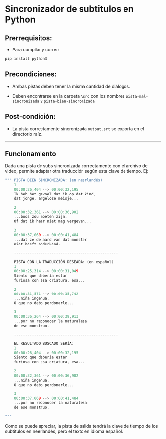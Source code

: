 # Sincronizador de subtitulos en Python

## Prerrequisitos:

- Para compilar y correr:

```bash
pip install python3
```

## Precondiciones:

- Ambas pistas deben tener la misma cantidad de diálogos.

- Deben encontrarse en la carpeta `\src` con los nombres `pista-mal-sincronizada` y `pista-bien-sincronizada`


## Post-condición:

- La pista correctamente sincronizada `output.srt` se exporta en el directorio raíz.


---
##  Funcionamiento

Dada una pista de subs sincronizada correctamente con el archivo de video, permite adaptar otra traducción según esta clave de tiempo. Ej:

```c
""" PISTA BIEN SINCRONIZADA: (en neerlandés)  
    1
    00:00:26,404 --> 00:00:32,195
    Ik heb het gevoel dat ik op dat kind,
    dat jonge, argeloze meisje...

    2
    00:00:32,361 --> 00:00:36,902
    ...boos zou moeten zijn.
    Of dat ik haar niet mag vergeven...

    3
    00:00:37,069 --> 00:00:41,484
    ...dat ze de aard van dat monster
    niet heeft onderkend.

    -----------------------------------------------

    PISTA CON LA TRADUCCIÓN DESEADA: (en español)
    1
    00:00:25,314 --> 00:00:31,049
    Siento que debería estar
    furiosa con esa criatura, esa...

    2
    00:00:31,571 --> 00:00:35,742
    ...niña ingenua.
    O que no debo perdonarle...

    3
    00:00:36,264 --> 00:00:39,913
    ...por no reconocer la naturaleza
    de ese monstruo.

    -----------------------------------------------

    EL RESULTADO BUSCADO SERÍA:
    1
    00:00:26,404 --> 00:00:32,195
    Siento que debería estar
    furiosa con esa criatura, esa...

    2
    00:00:32,361 --> 00:00:36,902
    ...niña ingenua.
    O que no debo perdonarle...

    3
    00:00:37,069 --> 00:00:41,484
    ...por no reconocer la naturaleza
    de ese monstruo.

"""
````

Como se puede apreciar, la pista de salida tendrá la clave de tiempo de los subtítulos en neerlandés, pero el texto en idioma español.
